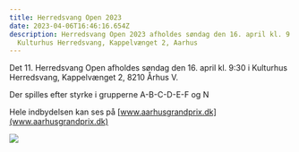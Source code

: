 ```yaml
---
title: Herredsvang Open 2023
date: 2023-04-06T16:46:16.654Z
description: Herredsvang Open 2023 afholdes søndag den 16. april kl. 9:30 i
  Kulturhus Herredsvang, Kappelvænget 2, Aarhus
---
```

Det 11. Herredsvang Open afholdes søndag den 16. april kl. 9:30 i Kulturhus Herredsvang, Kappelvænget 2, 8210 Århus V.

Der spilles efter styrke i grupperne A-B-C-D-E-F og N

Hele indbydelsen kan ses på [www.aarhusgrandprix.dk](www.aarhusgrandprix.dk)

![](/images/pexels-chess.jpg)